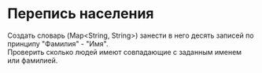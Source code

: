 # Перепись населения
Создать словарь (Map<String, String>) занести в него десять записей по принципу "Фамилия" - "Имя".  
Проверить сколько людей имеют совпадающие с заданным именем или фамилией.